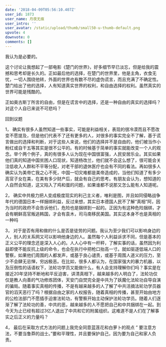 ```yaml
---
date: '2018-04-09T05:56:10.407Z'
user_id: 1873
user_name: 月夜无痕
user_intro: ''
user_avatar: /static/upload/thumb/small50-u-thumb-default.png
upvote: 4
downvote: 0
comments: []
---
```


我认为是必要的。

这个讨论让我想起了一部电影《楚门的世界》，好多细节早已淡忘，但是给我的震撼和思考却是长久的。正如最后他的选择，在楚门的世界里，他是主角，衣食无忧，一切人围绕他转，外面的世界也有数不尽的虚伪谎言，而且充满了不确定性。楚门给出了他的选择，人有知道真实世界的权利，和自由选择的权利。虽然真实的世界可能是残酷的。

正如奥古斯丁所言的自由，但是在谎言中的选择，还是一种自由的真实的选择吗？对这个人自已来说不可悲吗？

回到议题

1， 确实有很多人虽然知道一些事实，可能是利益相关，表现的很冷漠而且不愿改变不愿提及，但是他们代表不了还有更多的人，对很多的事实完全不了解，基于谎言做出的选择和判断，对于这些人来说，他们的选择并不是自由的，他们被当作小粉红或自干五等其实是很不公平的。有的时候基于简单的事实就能改变一个人的观念。举个两个例子，真的有很多人认为现在中国很富强，人民安居乐业。其实如果他们真的知道中国贫困人口现状，知道杨改兰，他们就不会这么想了，很可能会关注低收入人群和不平等分配，对老干部的退休医疗也会有不同的看法。再如很多人确实认为美帝亡我之心不死，中国一切灾难都是美帝造成的，当他们知道了有多少高官子女在美，在美有多少财产后，就会有自己的思考。有朋友会认为，想知道的人自然会知道，这又陷入了鸡和蛋的问题，如果谁都不说那又怎么能有人知道呢。

2， 确实中共极力把人变成极度现实的利己主义者，唯利是图，并且如同侵略战争年代的德国日本一样捆绑利益，反过来想，其实日本德国人民不了解“真相”阿，因为当时的政府不会告诉他们，危险也是捆绑到一起的。正因为有这种危险捆绑，才会有朝鲜高官叛逃韩国，才会有袁木，司马南移民美国。其实这本身不也是真相的一种吗

3， 对于是否有用和做的什么是否是徒劳的问题。我认为至少我们可以影响身边的人，别人的关系网又可以影响他身边的人。虽然每个人利益诉求不同，但是基本的正义公平的理念还是深入人心的。人人心中有一杆秤，了解实事的话，虽然因为利益即使不能反抗上级的命令，也会在执行中把枪口抬高一寸。就如驱逐低端人口的警察，如果他们周围的人都发声，或基于良心谴责，或基于周围人道义的压力，至少不会肆无忌惮，穷凶极恶。在比如，很多人都认为，在国家强大的暴力机器，以及压倒性的话语权下，法轮功学员又能做什么，有人会支持理解你们吗？事实是在接近20年坚持不断地和平反迫害，讲清真相下，越来越多的人明白了，法轮功仅仅是教人向善的气功修炼团体，天安门自焚完全是中共为了妖魔化法轮功自导自演的骗局。随着事实真相的传播，不是有越来越多的人了解了中共活摘法轮功学员器官的滔天恶行了吗？根据自由之家的人权报告，随着真相的传播，甚至开始由地方的公检法部门不愿插手迫害法轮功，有警察开始主动保护法轮功学员。随着人们逐渐了解了法轮功的善，中共的恶，越来越多的人不愿把自己和中共捆绑在一起。到今天为止已经有超过3亿人退出了中共和它的附属组织。这难道不是人们在了解事实之后正义的力量吗？

4， 最后在采取方式方法的问题上我完全同意蓝莲花和白萝卜的观点 ” 要注意方法，不要当鲁莽的战士。”要和平理性，并且要保护自己，因为要为自己和家人负责。
